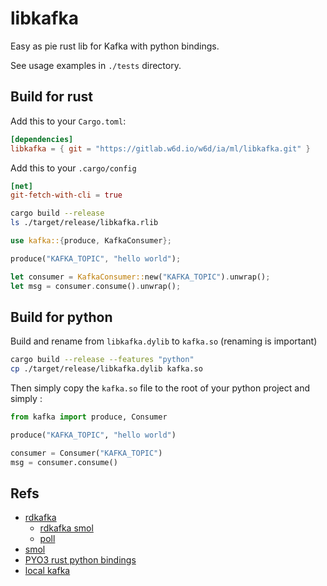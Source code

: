 # libkafka

Easy as pie rust lib for Kafka with python bindings.

<!-- ![](./libkafka.jpg) -->

See usage examples in `./tests` directory.

## Build for rust

Add this to your `Cargo.toml`:

```toml
[dependencies]
libkafka = { git = "https://gitlab.w6d.io/w6d/ia/ml/libkafka.git" }
```

Add this to your `.cargo/config`

```toml
[net]
git-fetch-with-cli = true
```

```bash
cargo build --release
ls ./target/release/libkafka.rlib
```

```rust
use kafka::{produce, KafkaConsumer};

produce("KAFKA_TOPIC", "hello world");

let consumer = KafkaConsumer::new("KAFKA_TOPIC").unwrap();
let msg = consumer.consume().unwrap();
```

## Build for python

Build and rename from `libkafka.dylib` to `kafka.so` (renaming is important)
```bash
cargo build --release --features "python"
cp ./target/release/libkafka.dylib kafka.so
```

Then simply copy the `kafka.so` file to the root of your python project and simply :

```python
from kafka import produce, Consumer

produce("KAFKA_TOPIC", "hello world")

consumer = Consumer("KAFKA_TOPIC")
msg = consumer.consume()
```

## Refs

* [rdkafka](https://github.com/fede1024/rust-rdkafka)
    * [rdkafka smol](https://github.com/fede1024/rust-rdkafka/blob/master/examples/smol_runtime.rs)
    * [poll](https://docs.rs/rdkafka/0.24.0/rdkafka/consumer/base_consumer/struct.BaseConsumer.html#method.poll)
* [smol](https://github.com/stjepang/smol)
* [PYO3 rust python bindings](https://github.com/PyO3/pyo3)
* [local kafka](https://kafka.apache.org/quickstart)

